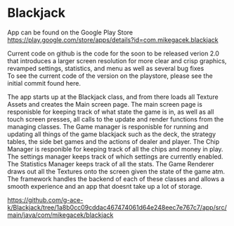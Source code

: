 # Blackjack
App can be found on the Google Play Store
https://play.google.com/store/apps/details?id=com.mikegacek.blackjack

Current code on github is the code for the soon to be released verion 2.0 that introduces a larger screen resolution for more clear and crisp graphics, revamped settings, statistics, and menu as well as several bug fixes</br>
To see the current code of the version on the playstore, please see the initial commit found here.</br>

The app starts up at the Blackjack class, and from there loads all Texture Assets and creates the Main screen page.
The main screen page is responisble for keeping track of what state the game is in, as well as all touch screen presses, all calls to the update and render functions from the managing classes. The Game manager is responisble for running and updating all things of the game blackjack such as the deck, the strategy tables, the side bet games and the actions of dealer and player. The Chip Manager is responible for keeping track of all the chips and money in play. The settings manager keeps track of which settings are currently enabled. The Statistics Manager keeps track of all the stats. The Game Renderer draws out all the Textures onto the screen given the state of the game atm. The framework handles the backend of each of these classes and allows a smooth experience and an app that doesnt take up a lot of storage.

https://github.com/g-ace-k/Blackjack/tree/1a8b0cc09cddac467474061d64e248eec7e767c7/app/src/main/java/com/mikegacek/blackjack
